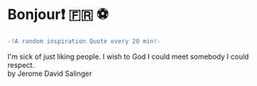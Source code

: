 # Bonjour:exclamation: :fr: :soccer:
``` diff \
-!A random inspiration Quote every 20 min!- 
```
I'm sick of just liking people. I wish to God I could meet somebody I could respect. \
by Jerome David Salinger